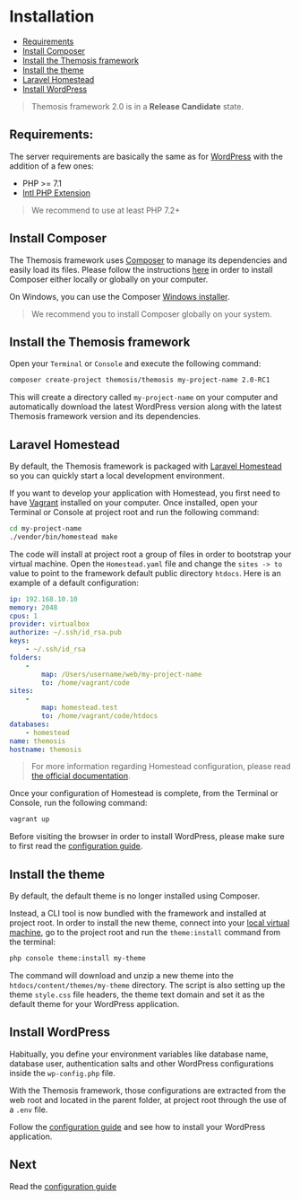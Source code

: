 Installation
============

- [Requirements](#requirements)
- [Install Composer](#install-composer)
- [Install the Themosis framework](#install-the-themosis-framework)
- [Install the theme](#install-the-theme)
- [Laravel Homestead](#laravel-homestead)
- [Install WordPress](#install-wordpress)

> Themosis framework 2.0 is in a **Release Candidate** state.

Requirements:
-------------

The server requirements are basically the same as for [WordPress](https://wordpress.org/about/requirements/) with the addition of a few ones:

- PHP >= 7.1
- [Intl PHP Extension](http://php.net/manual/fr/intro.intl.php)

> We recommend to use at least PHP 7.2+

Install Composer
----------------

The Themosis framework uses [Composer](https://getcomposer.org/) to manage its dependencies and easily load its files. Please follow the instructions [here](https://getcomposer.org/doc/00-intro.md) in order to install Composer either locally or globally on your computer.

On Windows, you can use the Composer [Windows installer](https://getcomposer.org/Composer-Setup.exe).

> We recommend you to install Composer globally on your system.

Install the Themosis framework
------------------------------

Open your `Terminal` or `Console` and execute the following command:

```bash
composer create-project themosis/themosis my-project-name 2.0-RC1
```

This will create a directory called `my-project-name` on your computer and automatically download the latest WordPress version along with the latest Themosis framework version and its dependencies.

Laravel Homestead
-----------------

By default, the Themosis framework is packaged with [Laravel Homestead](https://laravel.com/docs/5.7/homestead) so you can quickly start a local development environment.

If you want to develop your application with Homestead, you first need to have [Vagrant](https://www.vagrantup.com/) installed on your computer. Once installed, open your Terminal or Console at project root and run the following command:

```bash
cd my-project-name
./vendor/bin/homestead make
```

The code will install at project root a group of files in order to bootstrap your virtual machine. Open the `Homestead.yaml` file and change the `sites -> to` value to point to the framework default public directory `htdocs`. Here is an example of a default configuration:

```yaml
ip: 192.168.10.10
memory: 2048
cpus: 1
provider: virtualbox
authorize: ~/.ssh/id_rsa.pub
keys:
    - ~/.ssh/id_rsa
folders:
    -
        map: /Users/username/web/my-project-name
        to: /home/vagrant/code
sites:
    -
        map: homestead.test
        to: /home/vagrant/code/htdocs
databases:
    - homestead
name: themosis
hostname: themosis
```

> For more information regarding Homestead configuration, please read [the official documentation](https://laravel.com/docs/5.7/homestead).

Once your configuration of Homestead is complete, from the Terminal or Console, run the following command:

```bash
vagrant up
```

Before visiting the browser in order to install WordPress, please make sure to first read the [configuration guide]({{url}}/configuration).

Install the theme
-----------------

By default, the default theme is no longer installed using Composer.

Instead, a CLI tool is now bundled with the framework and installed at project root. In order to install the new theme, connect into your [local virtual machine](#laravel-homestead), go to the project root and run the `theme:install` command from the terminal:

```bash
php console theme:install my-theme
```

The command will download and unzip a new theme into the `htdocs/content/themes/my-theme` directory. The script is also setting up the theme `style.css` file headers, the theme text domain and set it as the default theme for your WordPress application.

Install WordPress
-----------------

Habitually, you define your environment variables like database name, database user, authentication salts and other WordPress configurations inside the `wp-config.php` file.

With the Themosis framework, those configurations are extracted from the web root and located in the parent folder, at project root through the use of a `.env` file.

Follow the [configuration guide]({{url}}/configuration) and see how to install your WordPress application.

Next
----
Read the [configuration guide]({{url}}/configuration)
